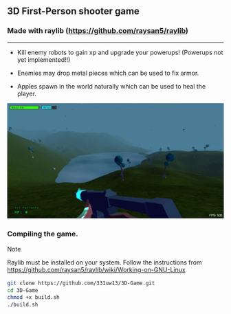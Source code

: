## 3D First-Person shooter game
###  Made with raylib (https://github.com/raysan5/raylib)

---------------------

* Kill enemy robots to gain xp and upgrade your powerups! (Powerups not yet implemented!!)

* Enemies may drop metal pieces which can be used to fix armor.

* Apples spawn in the world naturally which can be used to heal the player.

![image](3dgame-screenshot.png)

### Compiling the game.
> [!NOTE]
> Raylib must be installed on your system. Follow the instructions from https://github.com/raysan5/raylib/wiki/Working-on-GNU-Linux
```bash
git clone https://github.com/331uw13/3D-Game.git
cd 3D-Game
chmod +x build.sh
./build.sh
```
